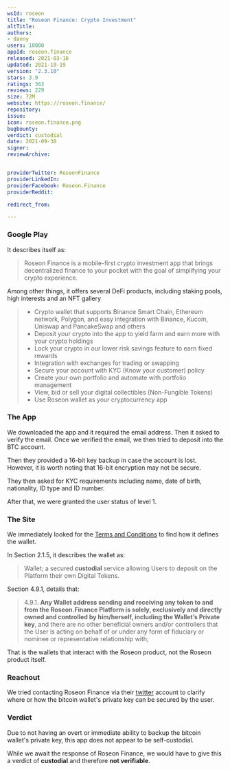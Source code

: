 ```yaml
---
wsId: roseon
title: "Roseon Finance: Crypto Investment"
altTitle: 
authors:
- danny
users: 10000
appId: roseon.finance
released: 2021-03-16
updated: 2021-10-19
version: "2.3.10"
stars: 3.9
ratings: 363
reviews: 229
size: 72M
website: https://roseon.finance/
repository: 
issue: 
icon: roseon.finance.png
bugbounty: 
verdict: custodial
date: 2021-09-30
signer: 
reviewArchive:


providerTwitter: RoseonFinance
providerLinkedIn: 
providerFacebook: Roseon.Finance
providerReddit: 

redirect_from:

---
```



### Google Play

It describes itself as:

>Roseon Finance is a mobile-first crypto investment app that brings decentralized finance to your pocket with the goal of simplifying your crypto experience.

Among other things, it offers several DeFi products, including staking pools, high interests and an NFT gallery

> - Crypto wallet that supports Binance Smart Chain, Ethereum network, Polygon, and easy integration with Binance, Kucoin, Uniswap and PancakeSwap and others
> - Deposit your crypto into the app to yield farm and earn more with your crypto holdings
> - Lock your crypto in our lower risk savings feature to earn fixed rewards
> - Integration with exchanges for trading or swapping
> - Secure your account with KYC (Know your customer) policy
> - Create your own portfolio and automate with portfolio management
> - View, bid or sell your digital collectibles (Non-Fungible Tokens)
> - Use Roseon wallet as your cryptocurrency app

### The App

We downloaded the app and it required the email address. Then it asked to verify the email. Once we verified the email, we then tried to deposit into the BTC account. 

Then they provided a 16-bit key backup in case the account is lost. However, it is worth noting that 16-bit encryption may not be secure.

They then asked for KYC requirements including name, date of birth, nationality, ID type and ID number. 

After that, we were granted the user status of level 1.

### The Site

We immediately looked for the [Terms and Conditions](https://roseon.finance/docs/Roseon_TOS.html) to find how it defines the wallet. 

In Section 2.1.5, it describes the wallet as:

> Wallet; a secured **custodial** service allowing Users to deposit on the Platform their own Digital Tokens.

Section 4.9.1, details that:

> 4.9.1. **Any Wallet address sending and receiving any token to and from the Roseon.Finance Platform is solely, exclusively and directly owned and controlled by him/herself, including the Wallet’s Private key**, and there are no other beneficial owners and/or controllers that the User is acting on behalf of or under any form of fiduciary or nominee or representative relationship with;

That is the wallets that interact with the Roseon product, not the Roseon product itself.

### Reachout

We tried contacting Roseon Finance via their [twitter](https://twitter.com/dannybuntu/status/1440607507391520771) account to clarify where or how the bitcoin wallet's private key can be secured by the user.

### Verdict

Due to not having an overt or immediate ability to backup the bitcoin wallet's private key, this app does not appear to be self-custodial.

While we await the response of Roseon Finance, we would have to give this a verdict of **custodial** and therefore **not verifiable**.

